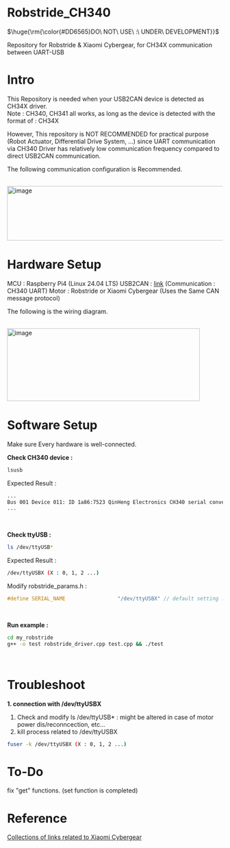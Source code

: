 # Robstride_CH340

<p>$\huge{\rm{\color{#DD6565}DO\ NOT\ USE\ :\ UNDER\ DEVELOPMENT}}$</p>


Repository for Robstride &amp; Xiaomi Cybergear, for CH34X communication between UART-USB

# Intro
This Repository is needed when your USB2CAN device is detected as CH34X driver.
<br>
Note : CH340, CH341 all works, as long as the device is detected with the format of : CH34X

However, This repository is NOT RECOMMENDED for practical purpose (Robot Actuator, Differential Drive System, ...) since UART communication via CH340 Driver has relatively low communication frequency compared to direct USB2CAN communication.

The following communication configuration is Recommended.

<br>

<img width="557.5" height="127" alt="image" src="https://github.com/user-attachments/assets/d85cf9f8-8070-424b-b2d4-b17d7bcfd94d" />

# Hardware Setup
MCU : Raspberry Pi4 (Linux 24.04 LTS)
USB2CAN : [link](https://www.aliexpress.us/item/1005004296661528.html?gatewayAdapt=4itemAdapt) (Communication : CH340 UART)
Motor : Robstride or Xiaomi Cybergear (Uses the Same CAN message protocol)

The following is the wiring diagram.

<br>

<img width="450" height="170" alt="image" src="https://github.com/user-attachments/assets/5b9111bf-9748-40f8-b7de-88f39c5b692b" />

# Software Setup
Make sure Every hardware is well-connected.

**Check CH340 device :**
```bash
lsusb
```
Expected Result :
```bash
...
Bus 001 Device 011: ID 1a86:7523 QinHeng Electronics CH340 serial converter
...
```

<br>

**Check ttyUSB :** 
```bash
ls /dev/ttyUSB*
```
Expected Result : 
```bash
/dev/ttyUSBX (X : 0, 1, 2 ...)
```
Modify robstride_params.h :
```cpp
#define SERIAL_NAME                 "/dev/ttyUSBX" // default setting : 0
```

<br>

**Run example :**
```bash
cd my_robstride
g++ -o test robstride_driver.cpp test.cpp && ./test
```

<br>

# Troubleshoot
**1. connection with /dev/ttyUSBX**
1. Check and modify ls /dev/ttyUSB* : might be altered in case of motor power dis/reconncection, etc... <br>
2. kill process related to /dev/ttyUSBX

```bash
fuser -k /dev/ttyUSBX (X : 0, 1, 2 ...)
```
# To-Do

fix "get" functions.  (set function is completed)

# Reference
[Collections of links related to Xiaomi Cybergear](https://github.com/belovictor/cybergear-docs?tab=readme-ov-file) 
